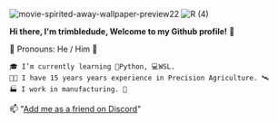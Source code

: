 ![movie-spirited-away-wallpaper-preview22](https://user-images.githubusercontent.com/4210645/230256882-e428cd27-6725-4572-bcdf-e0039fa945e3.jpg)
![R (4)](https://user-images.githubusercontent.com/4210645/230257332-f969b391-944b-4f34-a6cd-e012e8f12717.png)

**Hi there, I'm trimbledude, Welcome to my Github profile!** 👋

👦 Pronouns: He / Him 👦 <br>

`🎓 I’m currently learning 🐍Python, 💻WSL.` <br>
`👨‍🌾 I have 15 years years experience in Precision Agriculture. 🛰` <br>
`🏭 I work in manufacturing. 🤖` <br>

📫 "[Add me as a friend on Discord](https://discord.com/users/trimbledude#1542)" <br>
<!--
**trimbledude/trimbledude** is a ✨ _special_ ✨ repository because its `README.md` (this file) appears on your GitHub profile.
-->
